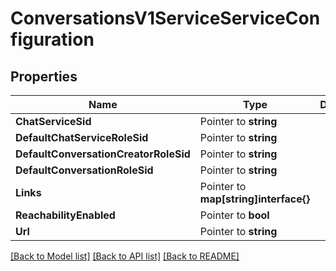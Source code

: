 # ConversationsV1ServiceServiceConfiguration

## Properties

Name | Type | Description | Notes
------------ | ------------- | ------------- | -------------
**ChatServiceSid** | Pointer to **string** |  |
**DefaultChatServiceRoleSid** | Pointer to **string** |  |
**DefaultConversationCreatorRoleSid** | Pointer to **string** |  |
**DefaultConversationRoleSid** | Pointer to **string** |  |
**Links** | Pointer to **map[string]interface{}** |  |
**ReachabilityEnabled** | Pointer to **bool** |  |
**Url** | Pointer to **string** |  |

[[Back to Model list]](../README.md#documentation-for-models) [[Back to API list]](../README.md#documentation-for-api-endpoints) [[Back to README]](../README.md)


